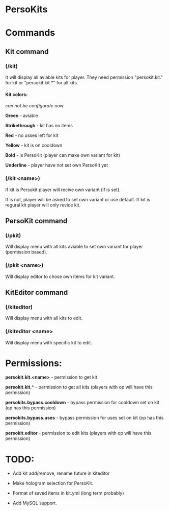 # PersoKits

# Commands

## Kit command
### (/kit)
It will display all aviable kits for player. They need permission "persokit.kit.<name>" for kit or "persokit.kit.*" for all kits.

#### Kit colors:
*can not be configurate now*

**Green** - aviable

**Strikethrough** - kit has no items

**Red** - no usses left for kit

**Yellow** - kit is on cooldown

**Bold** - is PersoKit (player can make own variant for kit)

**Underline** - player have not set own PersoKit yet

### (/kit \<name\>)
If kit is Persokit player will recive own variant (if is set). 

If is not, player will be asked to set own variant or use default.
If kit is regural kit player will only revice kit.

## PersoKit command
### (/pkit)
Will display menu with all kits aviable to set own variant for player (permission based).

### (/pkit \<name\>)
Will display editor to chose own items for kit variant.


## KitEditor command
### (/kiteditor)
Will display menu with all kits to edit.

### (/kiteditor \<name\>
Will display menu with specific kit to edit.


# Permissions:
**persokit.kit.\<name\>** - permission to get kit 

**persokit.kit.*** - permission to get all kits (players with op will have this permission)
 
**persokits.bypass.cooldown** - bypass permission for cooldown set on kit (op has this permission)
 
**persokits.bypass.uses** - bypass permission for uses set on kit (op has this permission)

**persokit.editor** - permission to edit kits (players with op will have this permission)

# TODO:
- Add kit add/remove, rename future in kiteditor  
 
- Make hologram selection for PersoKit.

- Format of saved items in kit.yml (long term probably)
 
- Add MySQL support.
